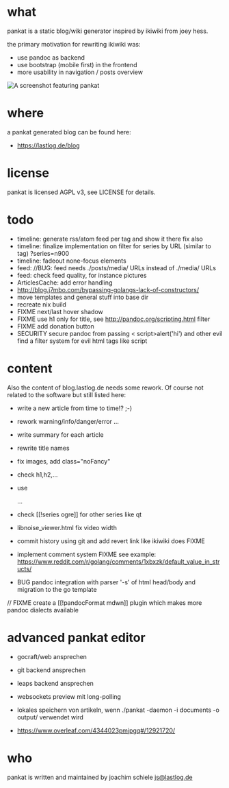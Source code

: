 # what
pankat is a static blog/wiki generator inspired by ikiwiki from joey hess.

the primary motivation for rewriting ikiwiki was:
 - use pandoc as backend
 - use bootstrap (mobile first) in the frontend
 - more usability in navigation / posts overview

![A screenshot featuring pankat](https://raw.githubusercontent.com/nixcloud/pankat/master/screenshots/pankat.jpg)

# where

a pankat generated blog can be found here:

* <https://lastlog.de/blog>

# license
pankat is licensed AGPL v3, see LICENSE for details.

# todo

* timeline: generate rss/atom feed per tag and show it there
  fix also <link rel="alternate" type="application/atom+xml" title="lastlog.de/blog Atom feed" href="{{.RelativeSrcRootPath}}/feed.xml" />
* timeline: finalize implementation on filter for series by URL (similar to tag) ?series=n900
* timeline: fadeout none-focus elements
* feed: //BUG: feed needs ./posts/media/ URLs instead of ./media/ URLs
* feed: check feed quality, for instance pictures
* ArticlesCache: add error handling
* http://blog.j7mbo.com/bypassing-golangs-lack-of-constructors/
* move templates and general stuff into base dir
* recreate nix build
* FIXME next/last hover shadow
* FIXME use h1 only for title, see http://pandoc.org/scripting.html filter
* FIXME add donation button
* SECURITY secure pandoc from passing < script>alert('hi')</script> and other evil <html tags>         find a filter system for evil html tags like script

# content

Also the content of blog.lastlog.de needs some rework. Of course not related to the software but still listed here: 

* write a new article from time to time!? ;-)
* rework warning/info/danger/error ...
* write summary for each article
* rewrite title names
* fix images, add class="noFancy"
* check h1,h2,...
* use <div class="warn">...</div>
* check [[!series ogre]] for other series like qt
* libnoise_viewer.html fix video width

* commit history using git and add revert link like ikiwiki does FIXME
* implement comment system FIXME
   see example: https://www.reddit.com/r/golang/comments/1xbxzk/default_value_in_structs/

* BUG pandoc integration with parser '-s' of html head/body and migration to the go template

// FIXME create a [[!pandocFormat mdwn]] plugin which makes more pandoc dialects available

# advanced pankat editor

* gocraft/web ansprechen
* git backend ansprechen
* leaps backend ansprechen
* websockets preview mit long-polling
* lokales speichern von artikeln, wenn ./pankat -daemon -i documents -o output/ verwendet wird

* https://www.overleaf.com/4344023pmjpgq#/12921720/




# who
pankat is written and maintained by joachim schiele <js@lastlog.de>
